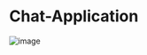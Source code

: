 ﻿# Chat-Application
![image](https://github.com/user-attachments/assets/ef7894dd-ad74-416f-ae70-0bd399c3ad1a)

